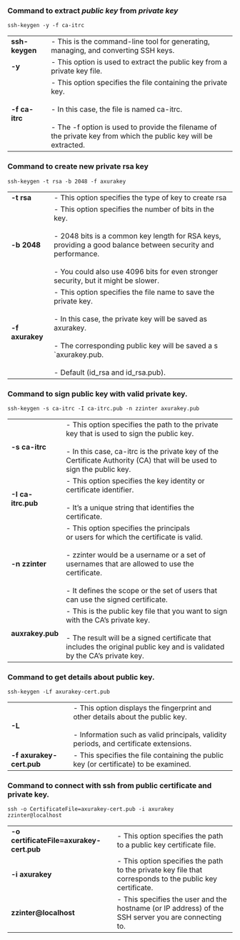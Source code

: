
### Command to extract *public key* from *private key*
```
ssh-keygen -y -f ca-itrc
```

|                |                                                                                                                                                                                                                                                 |
| -------------- | ----------------------------------------------------------------------------------------------------------------------------------------------------------------------------------------------------------------------------------------------- |
| **ssh-keygen** | - This is the command-line tool for generating, managing, and converting SSH keys.                                                                                                                                                              |
| **-y**         | - This option is used to extract the public key from a private key file.                                                                                                                                                                        |
| **-f ca-itrc** | - This option specifies the file containing the private key. <br>    <br>- In this case, the file is named ca-itrc. <br>    <br>- The -f option is used to provide the filename of the private key from which the public key will be extracted. |


### Command to create new private rsa key
```
ssh-keygen -t rsa -b 2048 -f axurakey
```

|                 |                                                                                                                                                                                                                                                                                |
| --------------- | ------------------------------------------------------------------------------------------------------------------------------------------------------------------------------------------------------------------------------------------------------------------------------ |
| **-t rsa**      | - This option specifies the type of key to create rsa                                                                                                                                                                                                                          |
| **-b 2048**     | - This option specifies the number of bits in the key. <br>    <br>- 2048 bits is a common key length for RSA keys, providing a good balance between security and performance.  <br>    <br>- You could also use 4096 bits for even stronger security, but it might be slower. |
| **-f axurakey** | - This option specifies the file name to save the private key.  <br>    <br>- In this case, the private key will be saved as axurakey.  <br>    <br>- The corresponding public key will be saved a s `axurakey.pub.  <br>    <br>- Default (id_rsa and id_rsa.pub).            |

### Command to sign public key with valid private key.
```
ssh-keygen -s ca-itrc -I ca-itrc.pub -n zzinter axurakey.pub 
```

|                    |                                                                                                                                                                                                                                                                                            |
| ------------------ | ------------------------------------------------------------------------------------------------------------------------------------------------------------------------------------------------------------------------------------------------------------------------------------------ |
| **-s ca-itrc**     | - This option specifies the path to the private key that is used to sign the public key.  <br>    <br>- In this case, ca-itrc is the private key of the Certificate Authority (CA) that will be used to sign the public key.                                                               |
| **-I ca-itrc.pub** | - This option specifies the key identity or certificate identifier. <br><br>- It’s a unique string that identifies the certificate.                                                                                                                                                        |
| **-n zzinter**     | - This option specifies the principals or users for which the certificate is valid.  <br>    <br>- zzinter would be a username or a set of usernames that are allowed to use the certificate.  <br>    <br>- It defines the scope or the set of users that can use the signed certificate. |
| **auxrakey.pub**   | - This is the public key file that you want to sign with the CA’s private key.  <br>    <br>- The result will be a signed certificate that includes the original public key and is validated by the CA’s private key.                                                                      |

### Command to get details about public key.
``` 
ssh-keygen -Lf axurakey-cert.pub 
```

|                          |                                                                                                                                                                                   |
| ------------------------ | --------------------------------------------------------------------------------------------------------------------------------------------------------------------------------- |
| **-L**                   | - This option displays the fingerprint and other details about the public key.  <br>    <br>- Information such as valid principals, validity periods, and certificate extensions. |
| **-f axurakey-cert.pub** | - This specifies the file containing the public key (or certificate) to be examined.                                                                                              |

### Command to connect with ssh from public certificate and private key. 
```
ssh -o CertificateFile=axurakey-cert.pub -i axurakey zzinter@localhost 
```

|                                          |                                                                                                          |
| ---------------------------------------- | -------------------------------------------------------------------------------------------------------- |
| **-o certificateFile=axurakey-cert.pub** | - This option specifies the path to a public key certificate file.                                       |
| **-i axurakey**                          | - This option specifies the path to the private key file that corresponds to the public key certificate. |
| **zzinter@localhost**                    | - This specifies the user and the hostname (or IP address) of the SSH server you are connecting to.      |
